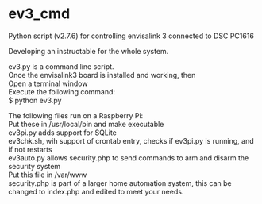 # ev3_cmd
Python script (v2.7.6) for controlling envisalink 3 connected to DSC PC1616

Developing an instructable for the whole system.

ev3.py is a command line script.<br>
   Once the envisalink3 board is installed and working, then <br>
   Open a terminal window<br>
   Execute the following command:<br>
   $ python ev3.py<br>

The following files run on a Raspberry Pi:<br>
   Put these in /usr/local/bin and make executable<br>
      ev3pi.py adds support for SQLite<br>
      ev3chk.sh, wih support of crontab entry, checks if ev3pi.py is running, and if not restarts<br>
      ev3auto.py allows security.php to send commands to arm and disarm the security system<br>
   Put this file in /var/www<br>
      security.php is part of a larger home automation system, this can be changed to index.php and edited to meet your needs.
